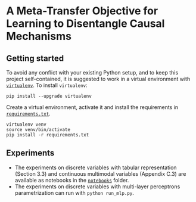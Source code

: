 # A Meta-Transfer Objective for Learning to Disentangle Causal Mechanisms

## Getting started
To avoid any conflict with your existing Python setup, and to keep this project self-contained, it is suggested to work in a virtual environment with [`virtualenv`](http://docs.python-guide.org/en/latest/dev/virtualenvs/). To install `virtualenv`:
```
pip install --upgrade virtualenv
```
Create a virtual environment, activate it and install the requirements in [`requirements.txt`](requirements.txt).
```
virtualenv venv
source venv/bin/activate
pip install -r requirements.txt
```

## Experiments
 - The experiments on discrete variables with tabular representation (Section 3.3) and continuous multimodal variables (Appendix C.3) are available as notebooks in the [`notebooks`](notebooks/) folder.
 - The experiments on discrete variables with multi-layer perceptrons parametrization can run with `python run_mlp.py`.

